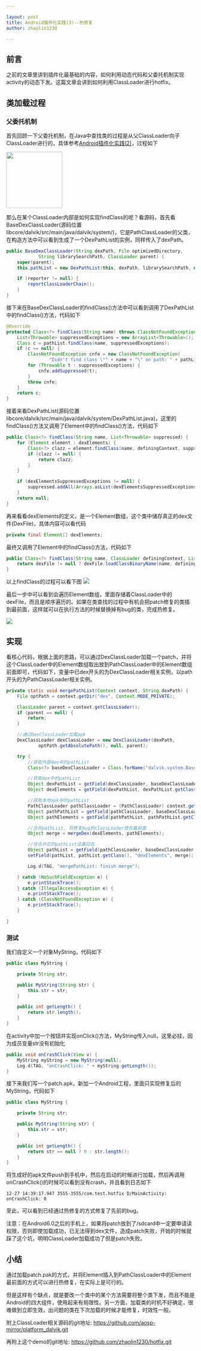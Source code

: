 ```yaml
---

layout: post
title: Android插件化实践(3)--热修复
author: zhaolin1230

---
```


## 前言

之前的文章里讲到插件化最基础的内容，如何利用动态代码和父委托机制实现activity的动态下发。这篇文章会讲到如何利用ClassLoader进行hotfix。

## 类加载过程

### 父委托机制

首先回顾一下父委托机制，在Java中查找类的过程是从父ClassLoader向子ClassLoader进行的，具体参考[Android插件化实践(2)](http://pingguohe.net/2017/12/25/android-plugin-practice-part-2.html)，过程如下


<img src="/images/2018/1/20180111_1.png" width="150">

那么在某个ClassLoader内部是如何实现findClass的呢？看源码，首先看BaseDexClassLoader(源码位置libcore/dalvik/src/main/java/dalvik/system/)，它是PathClassLoader的父类，在构造方法中可以看到生成了一个DexPathList的实例，同样传入了dexPath。

```java
public BaseDexClassLoader(String dexPath, File optimizedDirectory,
            String librarySearchPath, ClassLoader parent) {
    super(parent);
    this.pathList = new DexPathList(this, dexPath, librarySearchPath, null);

    if (reporter != null) {
        reportClassLoaderChain();
    }
}
```

接下来在BaseDexClassLoader的findClass()方法中可以看到调用了DexPathList中的findClass()方法，代码如下

```java
@Override
protected Class<?> findClass(String name) throws ClassNotFoundException {
    List<Throwable> suppressedExceptions = new ArrayList<Throwable>();
    Class c = pathList.findClass(name, suppressedExceptions);
    if (c == null) {
        ClassNotFoundException cnfe = new ClassNotFoundException(
                "Didn't find class \"" + name + "\" on path: " + pathList);
        for (Throwable t : suppressedExceptions) {
            cnfe.addSuppressed(t);
        }
        throw cnfe;
    }
    return c;
}
```

接着来看DexPathList(源码位置libcore/dalvik/src/main/java/dalvik/system/DexPathList.java)，这里的findClass()方法又调用了Element中的findClass()方法，代码如下

```java
public Class<?> findClass(String name, List<Throwable> suppressed) {
    for (Element element : dexElements) {
        Class<?> clazz = element.findClass(name, definingContext, suppressed);
        if (clazz != null) {
            return clazz;
        }
    }

    if (dexElementsSuppressedExceptions != null) {
        suppressed.addAll(Arrays.asList(dexElementsSuppressedExceptions));
    }
    return null;
}
```

再来看看dexElements的定义，是一个Element数组，这个类中储存真正的dex文件(DexFile)，具体内容可以看代码

```java
private final Element[] dexElements;
```

最终又调用了Element中的findClass()方法，代码如下

```java
public Class<?> findClass(String name, ClassLoader definingContext, List<Throwable> suppressed) {
    return dexFile != null ? dexFile.loadClassBinaryName(name, definingContext, suppressed) : null;
}
```

以上findClass的过程可以看下图
![](/images/2018/1/20180111_2.png)

最后一步中可以看到会遍历Element数组，里面存储着ClassLoader中的dexFile，而且是顺序遍历的。如果在类查找的过程中有机会把patch修复的类插到最前面，这样就可以在执行方法的时候替换掉有bug的类，完成热修复。

![](/images/2018/1/20180111_3.png)

## 实现

看核心代码，根据上面的思路，可以通过DexClassLoader加载一个patch，并将这个ClassLoader中的Element数组取出放到PathClassLoader中的Element数组前面即可，代码如下，变量中已dex开头的为DexClassLoader相关实例，以path开头的为PathClassLoader相关实例。

```java
private static void mergePathList(Context context, String dexPath) {
    File optPath = context.getDir("dex", Context.MODE_PRIVATE);

    ClassLoader parent = context.getClassLoader();
    if (parent == null) {
        return;
    }

    //通过DexClassLoader加载apk
    DexClassLoader dexClassLoader = new DexClassLoader(dexPath,
            optPath.getAbsolutePath(), null, parent);

    try {
        //获取外部dex中的pathList
        Class<?> baseDexClassLoader = Class.forName("dalvik.system.BaseDexClassLoader");

        //获取dex中的pathList
        Object dexPathList = getField(dexClassLoader, baseDexClassLoader, "pathList");
        Object dexElements = getField(dexPathList, dexPathList.getClass(), "dexElements");

        //获取本地apk中的pathList
        PathClassLoader pathClassLoader = (PathClassLoader) context.getClassLoader();
        Object pathPathList = getField(pathClassLoader, baseDexClassLoader, "pathList");
        Object pathElements = getField(pathPathList, pathPathList.getClass(), "dexElements");

        //合并pathList, 将修复bug的classLoader放在最前面
        Object merge = mergeDex(dexElements, pathElements);

        //将合并后的pathList设置回去
        Object pathList = getField(pathClassLoader, baseDexClassLoader, "pathList");
        setField(pathList, pathList.getClass(), "dexElements", merge);

        Log.d(TAG, "mergePathList: finish merge");

    } catch (NoSuchFieldException e) {
        e.printStackTrace();
    } catch (IllegalAccessException e) {
        e.printStackTrace();
    } catch (ClassNotFoundException e) {
        e.printStackTrace();
    }

}
```

### 测试

我们自定义一个对象MyString，代码如下

```java
public class MyString {

    private String str;

    public MyString(String str) {
        this.str = str;
    }

    public int getLength() {
        return str.length();
    }
}

```

在activity中加一个按钮并实现onClick()方法，MyString传入null，这里必挂，因为成员变量str没有初始化

```java
public void onCrashClick(View v) {
    MyString myString = new MyString(null);
    Log.d(TAG, "onCrashClick: " + myString.getLength());
}
```

接下来我们写一个patch.apk，新加一个Android工程，里面只实现修复后的MyString，代码如下

```java
public class MyString {

    private String str;

    public MyString(String str) {
        this.str = str;
    }

    public int getLength() {
        return str == null ? 0 : str.length();
    }
}
```

将生成好的apk文件push到手机中，然后在启动的时候进行加载，然后再调用onCrashClick()的时候可以看到没有crash，并且看到日志如下

```shell
12-27 14:39:17.947 3555-3555/com.test.hotfix D/MainActivity: onCrashClick: 0
```

至此，可以看到已经通过热修复的方式修复了先前的bug。

注意：在Android6.0之后的手机上，如果将patch放到了/sdcard中一定要申请读权限，否则即使加载成功，已无法得到dex文件，造成patch失败，开始的时候就踩了这个坑，明明ClassLoader加载成功了但是patch失败。

## 小结

通过加载patch.pak的方式，并将Element插入到PathClassLoader中的Element最前面的方式可以进行热修复，在实际上是可行的。

但是这样有个缺点，就是要改一个类中的某个方法需要将整个类下发，而且不能是Android的四大组件，使用起来有局限性。另一方面，加载类的时机不好确定，很难做到立即生效，出问题的类在下次加载的时候才能修复，时效性一般。

附上ClassLoader相关源码的git地址: https://github.com/aosp-mirror/platform_dalvik.git

再附上这个demo的git地址: https://github.com/zhaolin1230/hotfix.git